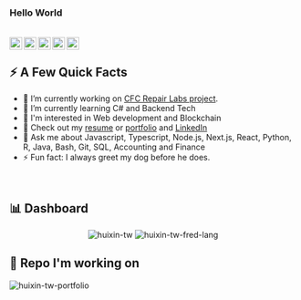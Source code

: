 ### Hello World

</br>
<a href="https://linkedin.com/in/hui-xin-yang">
  <img align="left" alt="Huixin Yang LinkedIn" width="22px" src="https://img.icons8.com/nolan/512/linkedin-circled.png"/>
</a> 
<a href="https://huixin-tw.github.io/Resume">
  <img align="left" alt="Huixin Yang Github" width="22px" src="https://img.icons8.com/nolan/512/github.png"/>
</a>  
<a href="https://huixin.notion.site">
  <img align="left" alt="Huixin Yang Notion" width="22px" src="https://img.icons8.com/nolan/512/notion.png"/>
</a> 
<a href="mailto:huixin.yang.tw@gmail.com">
  <img align="left" alt="Huixin Yang Email" width="22px" src="https://img.icons8.com/nolan/512/apple-mail.png"/>
</a> 
<a href="https://portfolio-huixin-tw.vercel.app/">
  <img align="left" alt="Huixin Yang Portfolio" width="22px" src="https://img.icons8.com/nolan/512/web.png"/>
</a> 



<!--
**HUIXIN-TW/HUIXIN-TW** is a ✨ _special_ ✨ repository because its `README.md` (this file) appears on your GitHub profile.
-->

</br>

<div>
  <h2>⚡️ A Few Quick Facts</h2>
  <ul>
    <li> 🔭 I’m currently working on <a href="https://github.com/codersforcauses/repair-labs">CFC Repair Labs project</a>.</li>
    <li> 🌱 I’m currently learning C# and Backend Tech</li>
    <li> 🎯 I'm interested in Web development and Blockchain</li>
    <li> 📝 Check out my <a href="https://huixin-tw.github.io/Resume/">resume</a> or <a href="https://portfolio-huixin-tw.vercel.app/">portfolio</a> and <a href="https://linkedin.com/in/hui-xin-yang">LinkedIn</a></li>
    <li> 💬 Ask me about Javascript, Typescript, Node.js, Next.js, React, Python, R, Java, Bash, Git, SQL, Accounting and Finance</li>
    <li> ⚡ Fun fact: I always greet my dog before he does.</li>
  </ul>
</div>

</br>

<div>
  <h2>📊 Dashboard</h2>
  <div align="center">
    <img src="https://github-readme-stats.vercel.app/api?username=HUIXIN-TW&show_icons=true&rank_icon=default&theme=transparent" alt="huixin-tw" />
    <img src="https://github-readme-stats.vercel.app/api/top-langs/?username=HUIXIN-TW&size_weight=0.5&count_weight=0.5&exclude_repo=github-readme-stats&hide=html,css,scss&layout=compact" alt="huixin-tw-fred-lang" />
  </div>
</div>

<div>
  <h2>📍 Repo I'm working on</h2>
  <img src="https://github-readme-stats.vercel.app/api/pin/?username=HUIXIN-TW&repo=portfolio" alt="huixin-tw-portfolio" />
</div>
</br>
